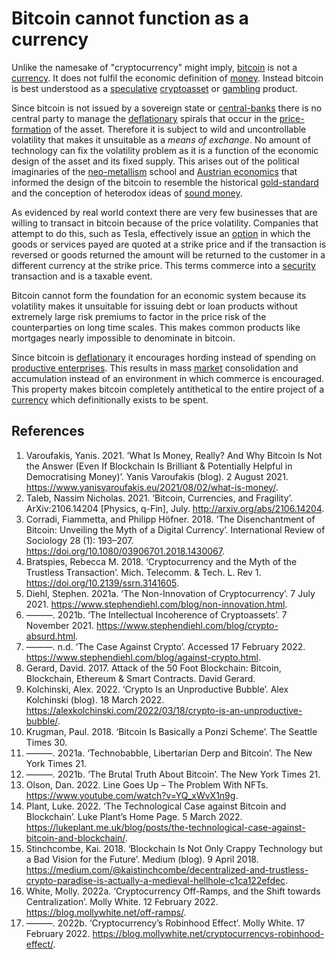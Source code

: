# Bitcoin cannot function as a currency
Unlike the namesake of "cryptocurrency" might imply, [bitcoin](../concepts/bitcoin.md) is not a [currency](../concepts/currency.md). It does not fulfil the economic definition of [money](../concepts/money.md).  Instead bitcoin is best understood as a  [speculative](../concepts/speculation.md) [cryptoasset](../concepts/cryptoasset.md) or [gambling](../concepts/gambling.md) product.

Since bitcoin is not issued by a sovereign state or [central-banks](../concepts/central-banks.md) there is no central party to manage the [deflationary](../concepts/deflationary.md) spirals that occur in the [price-formation](../concepts/price-formation.md) of the asset. Therefore it is subject to wild and uncontrollable volatility that makes it unsuitable as a *means of exchange*. No amount of technology can fix the volatility problem as it is a function of the economic design of the asset and its fixed supply. This arises out of the political imaginaries of the [neo-metallism](../notes/neo-metallism.md) school and [Austrian economics](../concepts/austrian-economics.md) that informed the design of the bitcoin to resemble the historical [gold-standard](../concepts/gold-standard.md) and the conception of heterodox ideas of [sound money](../concepts/sound-money.md). 

As evidenced by real world context there are very few businesses that are willing to transact in bitcoin because of the price volatility. Companies that attempt to do this, such as Tesla, effectively issue an [option](../concepts/derivative.md) in which the goods or services payed are quoted at a strike price and if the transaction is reversed or goods returned the amount will be returned to the customer in a different currency at the strike price. This terms commerce into a [security](../concepts/security.md) transaction and is a taxable event.

Bitcoin cannot form the foundation for an economic system because its volatility makes it unsuitable for issuing debt or loan products without extremely large risk premiums to factor in the price risk of the counterparties on long time scales. This makes common products like mortgages nearly impossible to denominate in bitcoin.

Since bitcoin is [deflationary](../concepts/deflationary.md) it encourages hording instead of spending on [productive enterprises](../concepts/productive-asset.md). This results in mass [market](../concepts/market.md) consolidation and accumulation instead of an environment in which commerce is encouraged. This property makes bitcoin completely antithetical to the entire project of a [currency](../concepts/currency.md) which definitionally exists to be spent.

## References
1. Varoufakis, Yanis. 2021. ‘What Is Money, Really? And Why Bitcoin Is Not the Answer (Even If Blockchain Is Brilliant & Potentially Helpful in Democratising Money)’. Yanis Varoufakis (blog). 2 August 2021. https://www.yanisvaroufakis.eu/2021/08/02/what-is-money/.
1. Taleb, Nassim Nicholas. 2021. ‘Bitcoin, Currencies, and Fragility’. ArXiv:2106.14204 [Physics, q-Fin], July. http://arxiv.org/abs/2106.14204.
1. Corradi, Fiammetta, and Philipp Höfner. 2018. ‘The Disenchantment of Bitcoin: Unveiling the Myth of a Digital Currency’. International Review of Sociology 28 (1): 193–207. https://doi.org/10.1080/03906701.2018.1430067.
1. Bratspies, Rebecca M. 2018. ‘Cryptocurrency and the Myth of the Trustless Transaction’. Mich. Telecomm. & Tech. L. Rev 1. https://doi.org/10.2139/ssrn.3141605.
1. Diehl, Stephen. 2021a. ‘The Non-Innovation of Cryptocurrency’. 7 July 2021. https://www.stephendiehl.com/blog/non-innovation.html.
1. ———. 2021b. ‘The Intellectual Incoherence of Cryptoassets’. 7 November 2021. https://www.stephendiehl.com/blog/crypto-absurd.html.
1. ———. n.d. ‘The Case Against Crypto’. Accessed 17 February 2022. https://www.stephendiehl.com/blog/against-crypto.html.
1. Gerard, David. 2017. Attack of the 50 Foot Blockchain: Bitcoin, Blockchain, Ethereum & Smart Contracts. David Gerard.
1. Kolchinski, Alex. 2022. ‘Crypto Is an Unproductive Bubble’. Alex Kolchinski (blog). 18 March 2022. https://alexkolchinski.com/2022/03/18/crypto-is-an-unproductive-bubble/.
1. Krugman, Paul. 2018. ‘Bitcoin Is Basically a Ponzi Scheme’. The Seattle Times 30.
1. ———. 2021a. ‘Technobabble, Libertarian Derp and Bitcoin’. The New York Times 21.
1. ———. 2021b. ‘The Brutal Truth About Bitcoin’. The New York Times 21.
1. Olson, Dan. 2022. Line Goes Up – The Problem With NFTs. https://www.youtube.com/watch?v=YQ_xWvX1n9g.
1. Plant, Luke. 2022. ‘The Technological Case against Bitcoin and Blockchain’. Luke Plant’s Home Page. 5 March 2022. https://lukeplant.me.uk/blog/posts/the-technological-case-against-bitcoin-and-blockchain/.
1. Stinchcombe, Kai. 2018. ‘Blockchain Is Not Only Crappy Technology but a Bad Vision for the Future’. Medium (blog). 9 April 2018. https://medium.com/@kaistinchcombe/decentralized-and-trustless-crypto-paradise-is-actually-a-medieval-hellhole-c1ca122efdec.
1. White, Molly. 2022a. ‘Cryptocurrency Off-Ramps, and the Shift towards Centralization’. Molly White. 12 February 2022. https://blog.mollywhite.net/off-ramps/.
1. ———. 2022b. ‘Cryptocurrency’s Robinhood Effect’. Molly White. 17 February 2022. https://blog.mollywhite.net/cryptocurrencys-robinhood-effect/.